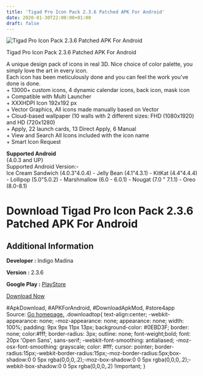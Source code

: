 ```yaml
---
title: 'Tigad Pro Icon Pack 2.3.6 Patched APK For Android'
date: 2020-01-30T22:00:00+01:00
draft: false
---
```


![Tigad Pro Icon Pack 2.3.6 Patched APK For Android](https://i1.wp.com/apkhome.net/wp-content/uploads/2018/12/Tigad-Pro-Icon-Pack-2.3.6.png "Tigad Pro Icon Pack 2.3.6 Patched APK For Android")

  

Tigad Pro Icon Pack 2.3.6 Patched APK For Android

A unique design pack of icons in real 3D. Nice choice of color palette, you simply love the art in every icon.  
Each icon has been meticulously done and you can feel the work you've done is done.  
\+ 13000+ custom icons, 4 dynamic calendar icons, back icon, mask icon  
\+ Compatible with Multi Launcher  
\+ XXXHDPI Icon 192x192 px  
\+ Vector Graphics, All icons made manually based on Vector  
\+ Cloud-based wallpaper (10 walls with 2 different sizes: FHD (1080x1920) and HD (720x1280)  
\+ Apply, 22 launch cards, 13 Direct Apply, 6 Manual  
\+ View and Search All Icons included with the icon name  
\+ Smart Icon Request

**Supported Android**  
{4.0.3 and UP}  
Supported Android Version:-  
Ice Cream Sandwich (4.0.3"4.0.4) - Jelly Bean (4.1"4.3.1) - KitKat (4.4"4.4.4) - Lollipop (5.0"5.0.2) - Marshmallow (6.0 - 6.0.1) - Nougat (7.0 " 7.1.1) - Oreo (8.0-8.1)

Download Tigad Pro Icon Pack 2.3.6 Patched APK For Android
==========================================================

Additional Information
----------------------

**Developer :** Indigo Madina

**Version :** 2.3.6

**Google Play :** [PlayStore](https://play.google.com/store/apps/details?id=com.indigomadina.tigadpro)

  

[Download Now](https://store4app.co/post/tigad-pro-icon-pack-2-3-6-patched-apk-for-android_1573671075)

  
#ApkDownload, #APKForAndroid, #DownloadApkMod, #store4app  
Source: [Go homepage.](https://store4app.co/post/tigad-pro-icon-pack-2-3-6-patched-apk-for-android_1573671075) .downloadtop{ text-align:center; -webkit-appearance: none; -moz-appearance: none; appearance: none; width: 100%; padding: 9px 9px 11px 13px; background-color: #0EBD3F; border: none; color:#fff; border-radius: 3px; outline: none; font-weight;bold; font: 20px 'Open Sans', sans-serif; -webkit-font-smoothing: antialiased; -moz-osx-font-smoothing: grayscale; color: #fff; cursor: pointer; border-radius:15px;-webkit-border-radius:15px;-moz-border-radius:5px;box-shadow:0 0 5px rgba(0,0,0,.2);-moz-box-shadow:0 0 5px rgba(0,0,0,.2);-webkit-box-shadow:0 0 5px rgba(0,0,0,.2) !important; }